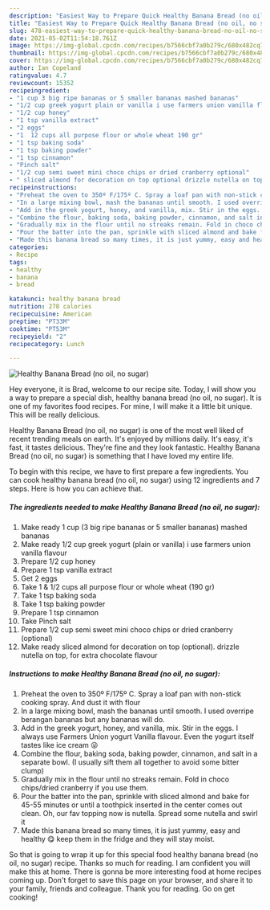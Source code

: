 ```yaml
---
description: "Easiest Way to Prepare Quick Healthy Banana Bread (no oil, no sugar)"
title: "Easiest Way to Prepare Quick Healthy Banana Bread (no oil, no sugar)"
slug: 478-easiest-way-to-prepare-quick-healthy-banana-bread-no-oil-no-sugar
date: 2021-05-02T11:54:18.761Z
image: https://img-global.cpcdn.com/recipes/b7566cbf7a0b279c/680x482cq70/healthy-banana-bread-no-oil-no-sugar-recipe-main-photo.jpg
thumbnail: https://img-global.cpcdn.com/recipes/b7566cbf7a0b279c/680x482cq70/healthy-banana-bread-no-oil-no-sugar-recipe-main-photo.jpg
cover: https://img-global.cpcdn.com/recipes/b7566cbf7a0b279c/680x482cq70/healthy-banana-bread-no-oil-no-sugar-recipe-main-photo.jpg
author: Ian Copeland
ratingvalue: 4.7
reviewcount: 15352
recipeingredient:
- "1 cup 3 big ripe bananas or 5 smaller bananas mashed bananas"
- "1/2 cup greek yogurt plain or vanilla i use farmers union vanilla flavour"
- "1/2 cup honey"
- "1 tsp vanilla extract"
- "2 eggs"
- "1  12 cups all purpose flour or whole wheat 190 gr"
- "1 tsp baking soda"
- "1 tsp baking powder"
- "1 tsp cinnamon"
- "Pinch salt"
- "1/2 cup semi sweet mini choco chips or dried cranberry optional"
- " sliced almond for decoration on top optional drizzle nutella on top for extra chocolate flavour"
recipeinstructions:
- "Preheat the oven to 350º F/175º C. Spray a loaf pan with non-stick cooking spray. And dust it with flour"
- "In a large mixing bowl, mash the bananas until smooth. I used overripe berangan bananas but any bananas will do."
- "Add in the greek yogurt, honey, and vanilla, mix. Stir in the eggs. I always use Farmers Union yogurt Vanilla flavour. Even the yogurt itself tastes like ice cream 😜"
- "Combine the flour, baking soda, baking powder, cinnamon, and salt in a separate bowl. (I usually sift them all together to avoid some bitter clump)"
- "Gradually mix in the flour until no streaks remain. Fold in choco chips/dried cranberry if you use them."
- "Pour the batter into the pan, sprinkle with sliced almond and bake for 45-55 minutes or until a toothpick inserted in the center comes out clean. Oh, our fav topping now is nutella. Spread some nutella and swirl it"
- "Made this banana bread so many times, it is just yummy, easy and healthy 😋 keep them in the fridge and they will stay moist."
categories:
- Recipe
tags:
- healthy
- banana
- bread

katakunci: healthy banana bread 
nutrition: 278 calories
recipecuisine: American
preptime: "PT33M"
cooktime: "PT53M"
recipeyield: "2"
recipecategory: Lunch

---
```



![Healthy Banana Bread (no oil, no sugar)](https://img-global.cpcdn.com/recipes/b7566cbf7a0b279c/680x482cq70/healthy-banana-bread-no-oil-no-sugar-recipe-main-photo.jpg)

Hey everyone, it is Brad, welcome to our recipe site. Today, I will show you a way to prepare a special dish, healthy banana bread (no oil, no sugar). It is one of my favorites food recipes. For mine, I will make it a little bit unique. This will be really delicious.

Healthy Banana Bread (no oil, no sugar) is one of the most well liked of recent trending meals on earth. It's enjoyed by millions daily. It's easy, it's fast, it tastes delicious. They're fine and they look fantastic. Healthy Banana Bread (no oil, no sugar) is something that I have loved my entire life.




To begin with this recipe, we have to first prepare a few ingredients. You can cook healthy banana bread (no oil, no sugar) using 12 ingredients and 7 steps. Here is how you can achieve that.

<!--inarticleads1-->

##### The ingredients needed to make Healthy Banana Bread (no oil, no sugar):

1. Make ready 1 cup (3 big ripe bananas or 5 smaller bananas) mashed bananas
1. Make ready 1/2 cup greek yogurt (plain or vanilla) i use farmers union vanilla flavour
1. Prepare 1/2 cup honey
1. Prepare 1 tsp vanilla extract
1. Get 2 eggs
1. Take 1 &amp; 1/2 cups all purpose flour or whole wheat (190 gr)
1. Take 1 tsp baking soda
1. Take 1 tsp baking powder
1. Prepare 1 tsp cinnamon
1. Take Pinch salt
1. Prepare 1/2 cup semi sweet mini choco chips or dried cranberry (optional)
1. Make ready  sliced almond for decoration on top (optional). drizzle nutella on top, for extra chocolate flavour




<!--inarticleads2-->

##### Instructions to make Healthy Banana Bread (no oil, no sugar):

1. Preheat the oven to 350º F/175º C. Spray a loaf pan with non-stick cooking spray. And dust it with flour
1. In a large mixing bowl, mash the bananas until smooth. I used overripe berangan bananas but any bananas will do.
1. Add in the greek yogurt, honey, and vanilla, mix. Stir in the eggs. I always use Farmers Union yogurt Vanilla flavour. Even the yogurt itself tastes like ice cream 😜
1. Combine the flour, baking soda, baking powder, cinnamon, and salt in a separate bowl. (I usually sift them all together to avoid some bitter clump)
1. Gradually mix in the flour until no streaks remain. Fold in choco chips/dried cranberry if you use them.
1. Pour the batter into the pan, sprinkle with sliced almond and bake for 45-55 minutes or until a toothpick inserted in the center comes out clean. Oh, our fav topping now is nutella. Spread some nutella and swirl it
1. Made this banana bread so many times, it is just yummy, easy and healthy 😋 keep them in the fridge and they will stay moist.




So that is going to wrap it up for this special food healthy banana bread (no oil, no sugar) recipe. Thanks so much for reading. I am confident you will make this at home. There is gonna be more interesting food at home recipes coming up. Don't forget to save this page on your browser, and share it to your family, friends and colleague. Thank you for reading. Go on get cooking!

